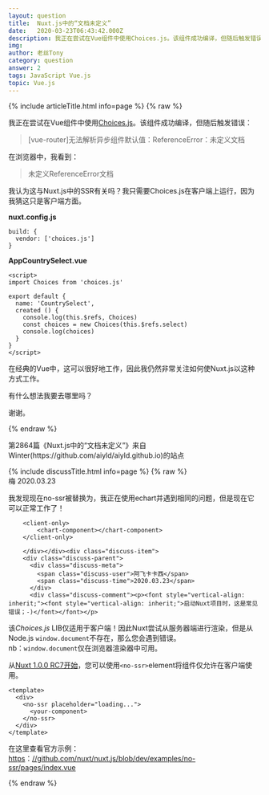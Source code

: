 ```yaml
---
layout: question
title:  Nuxt.js中的“文档未定义”
date:   2020-03-23T06:43:42.000Z
description: 我正在尝试在Vue组件中使用Choices.js。该组件成功编译，但随后触发错误：  \[vue-router\]无法解析异步组件默认值：Referen...
img: 
author: 老丝Tony
category: question
answer: 2
tags: JavaScript Vue.js
topic: Vue.js
---
```

<div class="article-root">
  <div class="article">
    {% include articleTitle.html info=page %}
    {% raw %}
    <div class="article-content"><p><font style="vertical-align: inherit;"><font style="vertical-align: inherit;">我正在尝试</font><font style="vertical-align: inherit;">在Vue组件中</font><font style="vertical-align: inherit;">使用</font></font><a href="https://github.com/jshjohnson/Choices" rel="noreferrer"><font style="vertical-align: inherit;"><font style="vertical-align: inherit;">Choices.js</font></font></a><font style="vertical-align: inherit;"><font style="vertical-align: inherit;">。</font><font style="vertical-align: inherit;">该组件成功编译，但随后触发错误：</font></font></p>

<blockquote>
  <p><font style="vertical-align: inherit;"><font style="vertical-align: inherit;">[vue-router]无法解析异步组件默认值：ReferenceError：未定义文档</font></font></p>
</blockquote>

<p><font style="vertical-align: inherit;"><font style="vertical-align: inherit;">在浏览器中，我看到：</font></font></p>

<blockquote>
  <p><font style="vertical-align: inherit;"><font style="vertical-align: inherit;">未定义ReferenceError文档</font></font></p>
</blockquote>

<p><font style="vertical-align: inherit;"><font style="vertical-align: inherit;">我认为这与Nuxt.js中的SSR有关吗？</font><font style="vertical-align: inherit;">我只需要Choices.js在客户端上运行，因为我猜这只是客户端方面。</font></font></p>

<p><strong><font style="vertical-align: inherit;"><font style="vertical-align: inherit;">nuxt.config.js</font></font></strong></p>

<pre><code>build: {<font></font>
  vendor: ['choices.js']<font></font>
}<font></font>
</code></pre>

<p><strong><font style="vertical-align: inherit;"><font style="vertical-align: inherit;">AppCountrySelect.vue</font></font></strong></p>

<pre><code>&lt;script&gt;<font></font>
import Choices from 'choices.js'<font></font>
<font></font>
export default {<font></font>
  name: 'CountrySelect',<font></font>
  created () {<font></font>
    console.log(this.$refs, Choices)<font></font>
    const choices = new Choices(this.$refs.select)<font></font>
    console.log(choices)<font></font>
  }<font></font>
}<font></font>
&lt;/script&gt;<font></font>
</code></pre>

<p><font style="vertical-align: inherit;"><font style="vertical-align: inherit;">在经典的Vue中，这可以很好地工作，因此我仍然非常关注如何使Nuxt.js以这种方式工作。</font></font></p>

<p><font style="vertical-align: inherit;"><font style="vertical-align: inherit;">有什么想法我要去哪里吗？</font></font></p>

<p><font style="vertical-align: inherit;"><font style="vertical-align: inherit;">谢谢。</font></font></p></div>
    {% endraw %}
  </div>
  <p class="winter_mark">第2864篇《Nuxt.js中的“文档未定义”》来自Winter(https://github.com/aiyld/aiyld.github.io)的站点</p>
  <div class="discuss-wrapper">
    {% include discussTitle.html info=page %}
    {% raw %}
    <div class="discuss-item">
        <div class="discuss-parent">
          <div class="discuss-meta">
            <span class="discuss-user">梅</span>
            <span class="discuss-time">2020.03.23</span>
          </div>
          <div class="discuss-comment"><p><font style="vertical-align: inherit;"><font style="vertical-align: inherit;">我发现现在no-ssr被替换为，我正在使用echart并遇到相同的问题，但是现在它可以正常工作了！</font></font></p>

<pre><code>    &lt;client-only&gt;<font></font>
        &lt;chart-component&gt;&lt;/chart-component&gt;<font></font>
    &lt;/client-only&gt;<font></font>
</code></pre></div>
        </div></div><div class="discuss-item">
        <div class="discuss-parent">
          <div class="discuss-meta">
            <span class="discuss-user">阿飞卡卡西</span>
            <span class="discuss-time">2020.03.23</span>
          </div>
          <div class="discuss-comment"><p><font style="vertical-align: inherit;"><font style="vertical-align: inherit;">启动Nuxt项目时，这是常见错误；-)</font></font></p>

<p><font style="vertical-align: inherit;"><font style="vertical-align: inherit;">该</font></font><em><font style="vertical-align: inherit;"><font style="vertical-align: inherit;">Choices.js</font></font></em><font style="vertical-align: inherit;"><font style="vertical-align: inherit;"> LIB仅适用于客户端！</font><font style="vertical-align: inherit;">因此Nuxt尝试从服务器端进行渲染，但是从Node.js </font></font><code>window.document</code><font style="vertical-align: inherit;"><font style="vertical-align: inherit;">不存在，那么您会遇到错误。</font></font><br><font style="vertical-align: inherit;"><font style="vertical-align: inherit;">
nb：</font></font><code>window.document</code><font style="vertical-align: inherit;"><font style="vertical-align: inherit;">仅在浏览器渲染器中可用。</font></font></p>

<p><font style="vertical-align: inherit;"><font style="vertical-align: inherit;">从</font></font><a href="https://nuxtjs.org/guide/release-notes#v1.0.0-rc7" rel="noreferrer"><font style="vertical-align: inherit;"><font style="vertical-align: inherit;">Nuxt 1.0.0 RC7开始</font></font></a><font style="vertical-align: inherit;"><font style="vertical-align: inherit;">，您可以使用</font></font><code>&lt;no-ssr&gt;</code><font style="vertical-align: inherit;"><font style="vertical-align: inherit;">element将组件仅允许在客户端使用。</font></font></p>

<pre><code>&lt;template&gt;<font></font>
  &lt;div&gt;<font></font>
    &lt;no-ssr placeholder="loading..."&gt;<font></font>
      &lt;your-component&gt;<font></font>
    &lt;/no-ssr&gt;<font></font>
  &lt;/div&gt;<font></font>
&lt;/template&gt;<font></font>
</code></pre>

<p><font style="vertical-align: inherit;"><font style="vertical-align: inherit;">在这里查看官方示例：</font><a href="https://github.com/nuxt/nuxt.js/blob/dev/examples/no-ssr/pages/index.vue" rel="noreferrer"><font style="vertical-align: inherit;">https</font></a><font style="vertical-align: inherit;">：</font></font><a href="https://github.com/nuxt/nuxt.js/blob/dev/examples/no-ssr/pages/index.vue" rel="noreferrer"><font style="vertical-align: inherit;"><font style="vertical-align: inherit;">//github.com/nuxt/nuxt.js/blob/dev/examples/no-ssr/pages/index.vue</font></font></a></p></div>
        </div></div>
    {% endraw %}
  </div>
<div>
